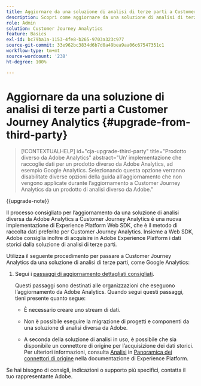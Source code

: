 ```yaml
---
title: Aggiornare da una soluzione di analisi di terze parti a Customer Journey Analytics
description: Scopri come aggiornare da una soluzione di analisi di terze parti a Customer Journey Analytics
role: Admin
solution: Customer Journey Analytics
feature: Basics
exl-id: bc79ba1a-1153-4fe8-b265-9703a323c977
source-git-commit: 33e962bc3834d6b7d0a49bea9aa06c67547351c1
workflow-type: tm+mt
source-wordcount: '238'
ht-degree: 100%

---
```


# Aggiornare da una soluzione di analisi di terze parti a Customer Journey Analytics {#upgrade-from-third-party}

<!-- markdownlint-disable MD034 -->

>[!CONTEXTUALHELP]
>id="cja-upgrade-third-party"
>title="Prodotto diverso da Adobe Analytics"
>abstract="Un’ implementazione che raccoglie dati per un prodotto diverso da Adobe Analytics, ad esempio Google Analytics. Selezionando questa opzione verranno disabilitate diverse opzioni della guida all’aggiornamento che non vengono applicate durante l’aggiornamento a Customer Journey Analytics da un prodotto di analisi diverso da Adobe."

<!-- markdownlint-enable MD034 -->

{{upgrade-note}}

Il processo consigliato per l’aggiornamento da una soluzione di analisi diversa da Adobe Analytics a Customer Journey Analytics è una nuova implementazione di Experience Platform Web SDK, che è il metodo di raccolta dati preferito per Customer Journey Analytics. Insieme a Web SDK, Adobe consiglia inoltre di acquisire in Adobe Experience Platform i dati storici dalla soluzione di analisi di terze parti.

<!-- After you have enough historical data using the Experience Platform Web SDK and you have fully transitioned to Customer Journey Analytics, the Analytics source connector can be turned off and the Web SDK can be used exclusively. -->

Utilizza il seguente procedimento per passare a Customer Journey Analytics da una soluzione di analisi di terze parti, come Google Analytics:

1. Segui i [passaggi di aggiornamento dettagliati consigliati](/help/getting-started/cja-upgrade/cja-upgrade-recommendations.md#detailed-recommended-upgrade-steps).

   Questi passaggi sono destinati alle organizzazioni che eseguono l’aggiornamento da Adobe Analytics. Quando segui questi passaggi, tieni presente quanto segue:

   * È necessario creare uno stream di dati.

   * Non è possibile eseguire la migrazione di progetti e componenti da una soluzione di analisi diversa da Adobe.

   * A seconda della soluzione di analisi in uso, è possibile che sia disponibile un connettore di origine per l’acquisizione dei dati storici. Per ulteriori informazioni, consulta [Analisi](https://experienceleague.adobe.com/it/docs/experience-platform/sources/home#analytics) in [Panoramica dei connettori di origine](https://experienceleague.adobe.com/it/docs/experience-platform/sources/home) nella documentazione di Experience Platform.


Se hai bisogno di consigli, indicazioni o supporto più specifici, contatta il tuo rappresentante Adobe.

